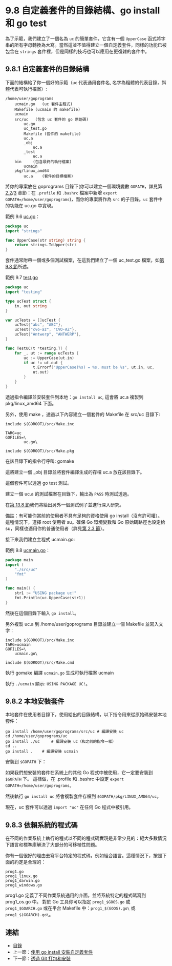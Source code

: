 # 9.8 自定義套件的目錄結構、go install 和 go test

為了示範，我們建立了一個名為 `uc` 的簡單套件，它含有一個 `UpperCase` 函式將字串的所有字母轉換為大寫。當然這並不值得建立一個自定義套件，同樣的功能已被包含在 `strings` 套件裡，但是同樣的技巧也可以應用在更復雜的套件中。

## 9.8.1 自定義套件的目錄結構

下面的結構給了你一個好的示範（`uc` 代表通用套件名, 名字為粗體的代表目錄，斜體代表可執行檔案）:

	/home/user/goprograms
		ucmain.go	(uc 套件主程式)
		Makefile (ucmain 的 makefile)
		ucmain
		src/uc	 (包含 uc 套件的 go 原始碼)
			uc.go
		 	uc_test.go
		 	Makefile (套件的 makefile)
		 	uc.a
		 	_obj
				uc.a
			_test
				uc.a
		bin		(包含最終的執行檔案)
			ucmain
		pkg/linux_amd64
			uc.a	(套件的目標檔案)

將你的專案放在 goprograms 目錄下(你可以建立一個環境變數 `GOPATH`，詳見第 [2.2](02.2.md)/[3](02.3.md) 章節：在 `.profile` 和 `.bashrc` 檔案中新增 `export GOPATH=/home/user/goprograms`)，而你的專案將作為 `src` 的子目錄。`uc` 套件中的功能在 uc.go 中實現。

範例 9.6 [uc.go](examples/chapter_9/uc.go)：

```go
package uc
import "strings"

func UpperCase(str string) string {
	return strings.ToUpper(str)
}
```

套件通常附帶一個或多個測試檔案，在這我們建立了一個 uc_test.go 檔案，如[第 9.8 節](09.8.md)所述。

範例 9.7 [test.go](examples/chapter_9/test.go)

```go
package uc
import "testing"

type ucTest struct {
	in, out string
}

var ucTests = []ucTest {
	ucTest{"abc", "ABC"},
	ucTest{"cvo-az", "CVO-AZ"},
	ucTest{"Antwerp", "ANTWERP"},
}

func TestUC(t *testing.T) {
	for _, ut := range ucTests {
		uc := UpperCase(ut.in)
		if uc != ut.out {
			t.Errorf("UpperCase(%s) = %s, must be %s", ut.in, uc,
			ut.out)
		}
	}
}
```

透過指令編譯並安裝套件到本地：`go install uc`, 這會將 uc.a 複製到 pkg/linux_amd64 下面。

另外，使用 make ，透過以下內容建立一個套件的 Makefile 在 src/uc 目錄下:

```
include $(GOROOT)/src/Make.inc

TARG=uc
GOFILES=\
		uc.go\

include $(GOROOT)/src/Make.pkg
```

在該目錄下的指令行呼叫: gomake

這將建立一個 _obj 目錄並將套件編譯生成的存檔 uc.a 放在該目錄下。

這個套件可以透過 go test 測試。

建立一個 uc.a 的測試檔案在目錄下，輸出為 `PASS` 時測試透過。

在[第 13.8 節](13.8.md)我們將給出另外一個測試例子並進行深入研究。

備註：有可能你當前的使用者不具有足夠的資格使用 go install（沒有許可權）。這種情況下，選擇 root 使用者 su。確保 Go 環境變數和 Go 原始碼路徑也設定給 su，同樣也適用你的普通使用者（詳見[第 2.3 節](02.3.md)）。

接下來我們建立主程式 ucmain.go:

範例 9.8 [ucmain.go](/examples/chapter_9/ucmain.go)：

```go
package main
import (
	"./src/uc"
	"fmt"
)

func main() {
	str1 := "USING package uc!"
	fmt.Println(uc.UpperCase(str1))
}
```

然後在這個目錄下輸入 `go install`。

另外複製 uc.a 到 /home/user/goprograms 目錄並建立一個 Makefile 並寫入文字：

```
include $(GOROOT)/src/Make.inc
TARG=ucmain
GOFILES=\
	ucmain.go\

include $(GOROOT)/src/Make.cmd
```

執行 gomake 編譯 `ucmain.go` 生成可執行檔案 ucmain

執行 `./ucmain` 顯示: `USING PACKAGE UC!`。

## 9.8.2 本地安裝套件

本地套件在使用者目錄下，使用給出的目錄結構，以下指令用來從原始碼安裝本地套件：

	go install /home/user/goprograms/src/uc # 編譯安裝 uc
	cd /home/user/goprograms/uc
	go install ./uc 	# 編譯安裝 uc（和之前的指令一樣）
	cd ..
	go install .	# 編譯安裝 ucmain

安裝到 `$GOPATH` 下：

如果我們想安裝的套件在系統上的其他 Go 程式中被使用，它一定要安裝到 `$GOPATH` 下。
這樣做，在 .profile 和 .bashrc 中設定 `export GOPATH=/home/user/goprograms`。

然後執行 `go install uc` 將會複製套件存檔到 `$GOPATH/pkg/LINUX_AMD64/uc`。

現在，uc 套件可以透過 `import "uc"` 在任何 Go 程式中被引用。

## 9.8.3 依賴系統的程式碼

在不同的作業系統上執行的程式以不同的程式碼實現是非常少見的：絕大多數情況下語言和標準庫解決了大部分的可移植性問題。

你有一個很好的理由去寫平台特定的程式碼，例如組合語言。這種情況下，按照下面的約定是合理的：

	prog1.go
	prog1_linux.go
	prog1_darwin.go
	prog1_windows.go

prog1.go 定義了不同作業系統通用的介面，並將系統特定的程式碼寫到 prog1_os.go 中。
對於 Go 工具你可以指定 `prog1_$GOOS.go` 或 `prog1_$GOARCH.go`
或在平台 Makefile 中：`prog1_$(GOOS).go\` 或 `prog1_$(GOARCH).go\`。

## 連結

- [目錄](directory.md)
- 上一節：[使用 go install 安裝自定義套件](09.7.md)
- 下一節：[透過 Git 打包和安裝](09.9.md)
